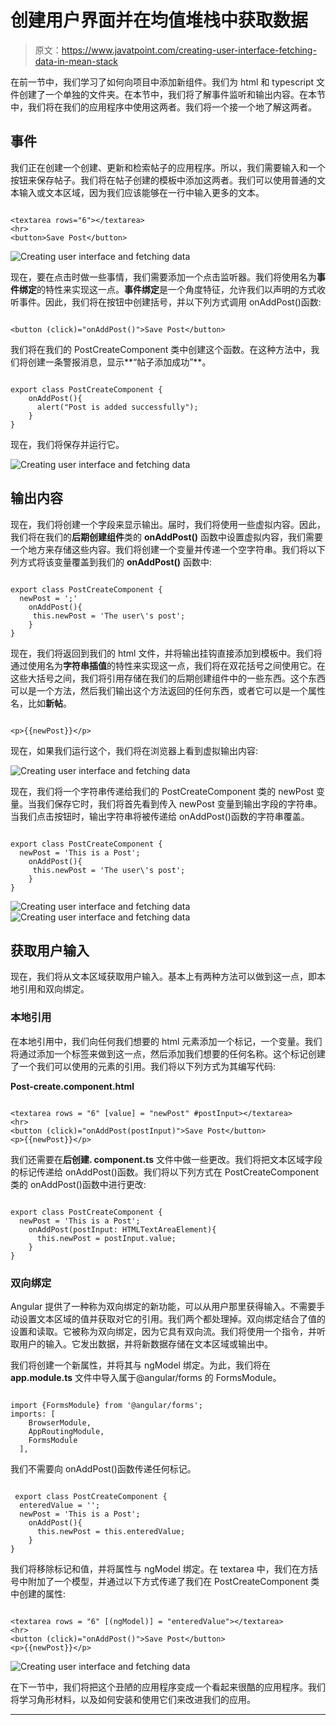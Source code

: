 # 创建用户界面并在均值堆栈中获取数据

> 原文：<https://www.javatpoint.com/creating-user-interface-fetching-data-in-mean-stack>

在前一节中，我们学习了如何向项目中添加新组件。我们为 html 和 typescript 文件创建了一个单独的文件夹。在本节中，我们将了解事件监听和输出内容。在本节中，我们将在我们的应用程序中使用这两者。我们将一个接一个地了解这两者。

## 事件

我们正在创建一个创建、更新和检索帖子的应用程序。所以，我们需要输入和一个按钮来保存帖子。我们将在帖子创建的模板中添加这两者。我们可以使用普通的文本输入或文本区域，因为我们应该能够在一行中输入更多的文本。

```

<textarea rows="6"></textarea>
<hr>
<button>Save Post</button>

```

![Creating user interface and fetching data](img/b683ff871eaff6ca9c799f816f2c17ad.png)

现在，要在点击时做一些事情，我们需要添加一个点击监听器。我们将使用名为**事件绑定**的特性来实现这一点。**事件绑定**是一个角度特征，允许我们以声明的方式收听事件。因此，我们将在按钮中创建括号，并以下列方式调用 onAddPost()函数:

```

<button (click)="onAddPost()">Save Post</button>

```

我们将在我们的 PostCreateComponent 类中创建这个函数。在这种方法中，我们将创建一条警报消息，显示**“帖子添加成功”**。

```

export class PostCreateComponent {
    onAddPost(){
      alert("Post is added successfully");
    }
}

```

现在，我们将保存并运行它。

![Creating user interface and fetching data](img/232e21eb845057b995d6edbf46da0259.png)

## 输出内容

现在，我们将创建一个字段来显示输出。届时，我们将使用一些虚拟内容。因此，我们将在我们的**后期创建组件**类的 **onAddPost()** 函数中设置虚拟内容，我们需要一个地方来存储这些内容。我们将创建一个变量并传递一个空字符串。我们将以下列方式将该变量覆盖到我们的 **onAddPost()** 函数中:

```

export class PostCreateComponent {
  newPost = ';'
    onAddPost(){
     this.newPost = 'The user\'s post';
    }
}

```

现在，我们将返回到我们的 html 文件，并将输出挂钩直接添加到模板中。我们将通过使用名为**字符串插值**的特性来实现这一点，我们将在双花括号之间使用它。在这些大括号之间，我们将引用存储在我们的后期创建组件中的一些东西。这个东西可以是一个方法，然后我们输出这个方法返回的任何东西，或者它可以是一个属性名，比如**新帖**。

```

<p>{{newPost}}</p>

```

现在，如果我们运行这个，我们将在浏览器上看到虚拟输出内容:

![Creating user interface and fetching data](img/863851d8aaacc1bd6826b7034381c86f.png)

现在，我们将一个字符串传递给我们的 PostCreateComponent 类的 newPost 变量。当我们保存它时，我们将首先看到传入 newPost 变量到输出字段的字符串。当我们点击按钮时，输出字符串将被传递给 onAddPost()函数的字符串覆盖。

```

export class PostCreateComponent {
  newPost = 'This is a Post';
    onAddPost(){
     this.newPost = 'The user\'s post';
    }
}

```

![Creating user interface and fetching data](img/455de43f4c6baf0da9d6ced460a27592.png)
![Creating user interface and fetching data](img/645558fc31c725a156120e95b31dc7ec.png)

## 获取用户输入

现在，我们将从文本区域获取用户输入。基本上有两种方法可以做到这一点，即本地引用和双向绑定。

### 本地引用

在本地引用中，我们向任何我们想要的 html 元素添加一个标记，一个变量。我们将通过添加一个标签来做到这一点，然后添加我们想要的任何名称。这个标记创建了一个我们可以使用的元素的引用。我们将以下列方式为其编写代码:

**Post-create.component.html**

```

<textarea rows = "6" [value] = "newPost" #postInput></textarea>
<hr>
<button (click)="onAddPost(postInput)">Save Post</button>
<p>{{newPost}}</p>

```

我们还需要在**后创建. component.ts** 文件中做一些更改。我们将把文本区域字段的标记传递给 onAddPost()函数。我们将以下列方式在 PostCreateComponent 类的 onAddPost()函数中进行更改:

```

export class PostCreateComponent {
  newPost = 'This is a Post';
    onAddPost(postInput: HTMLTextAreaElement){
      this.newPost = postInput.value;
    }
}

```

### 双向绑定

Angular 提供了一种称为双向绑定的新功能，可以从用户那里获得输入。不需要手动设置文本区域的值并获取对它的引用。我们两个都处理掉。双向绑定结合了值的设置和读取。它被称为双向绑定，因为它具有双向流。我们将使用一个指令，并听取用户的输入。它发出数据，并将新数据存储在文本区域或输出中。

我们将创建一个新属性，并将其与 ngModel 绑定。为此，我们将在 **app.module.ts** 文件中导入属于@angular/forms 的 FormsModule。

```

import {FormsModule} from '@angular/forms';
imports: [
    BrowserModule,
    AppRoutingModule,
    FormsModule
  ],

```

我们不需要向 onAddPost()函数传递任何标记。

```

 export class PostCreateComponent {
  enteredValue = '';
  newPost = 'This is a Post';
    onAddPost(){
      this.newPost = this.enteredValue;
    }
}

```

我们将移除标记和值，并将属性与 ngModel 绑定。在 textarea 中，我们在方括号中附加了一个模型，并通过以下方式传递了我们在 PostCreateComponent 类中创建的属性:

```

<textarea rows = "6" [(ngModel)] = "enteredValue"></textarea>
<hr>
<button (click)="onAddPost()">Save Post</button>
<p>{{newPost}}</p>

```

![Creating user interface and fetching data](img/297f0682b860295e34ecf8c999501d1b.png)

在下一节中，我们将把这个丑陋的应用程序变成一个看起来很酷的应用程序。我们将学习角形材料，以及如何安装和使用它们来改进我们的应用。

* * *